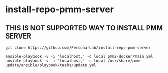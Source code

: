 # install-repo-pmm-server

## THIS IS NOT SUPPORTED WAY TO INSTALL PMM SERVER

```
git clone https://github.com/Percona-Lab/install-repo-pmm-server

ansible-playbook -v -i 'localhost,' -c local pmm2-docker/main.yml
ansible-playbook -v -i 'localhost,' -c local /usr/share/pmm-update/ansible/playbook/tasks/update.yml
```
